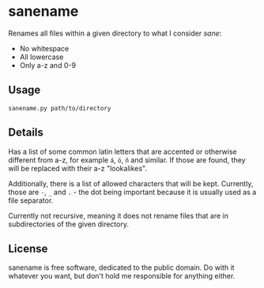 # sanename

Renames all files within a given directory to what I consider _sane_:

- No whitespace
- All lowercase
- Only a-z and 0-9

## Usage

    sanename.py path/to/directory
    
## Details

Has a list of some common latin letters that are accented or otherwise 
different from a-z, for example `á`, `ö`, `ñ` and similar. If those are 
found, they will be replaced with their a-z "lookalikes". 

Additionally, there is a list of allowed characters that will be kept. 
Currently, those are `-`, `_` and `.` - the dot being important because 
it is usually used as a file separator.

Currently not recursive, meaning it does not rename files that are in 
subdirectories of the given directory.

## License

sanename is free software, dedicated to the public domain. Do with it 
whatever you want, but don't hold me responsible for anything either. 

